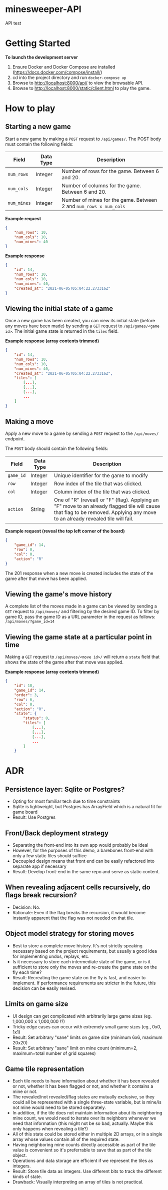 # minesweeper-API
API test

# Getting Started

**To launch the development server**

1. Ensure Docker and Docker Compose are installed (https://docs.docker.com/compose/install/)
2. cd into the project directory and run `docker-compose up`
3. Browse to [http://localhost:8000/api/](http://localhost:8000/api/) to view the browsable API.
4. Browse to [http://localhost:8000/static/client.html](http://localhost:8000/static/client.html) to play the game.

# How to play

## Starting a new game

Start a new game by making a `POST` request to `/api/games/`.
The POST body must contain the following fields:

|Field       | Data Type | Description |
|------------|-----------|-------------|
|`num_rows`  | Integer   | Number of rows for the game. Between 6 and 20. |
|`num_cols`  | Integer   | Number of columns for the game. Between 6 and 20. |
|`num_mines` | Integer   | Number of mines for the game. Between 2 and `num_rows x num_cols` |

**Example request**

```json
{
    "num_rows": 10,
    "num_cols": 10,
    "num_mines": 40
}
```

**Example response**

```json
{
    "id": 14,
    "num_rows": 10,
    "num_cols": 10,
    "num_mines": 40,
    "created_at": "2021-06-05T05:04:22.273316Z"
}
```

## Viewing the initial state of a game

Once a new game has been created, you can view its initial state (before any moves have been made) by sending a `GET` request to `/api/games/<game id>`.
The initial game state is returned in the `tiles` field.

**Example response (array contents trimmed)**
```json
{
    "id": 14,
    "num_rows": 10,
    "num_cols": 10,
    "num_mines": 40,
    "created_at": "2021-06-05T05:04:22.273316Z",
    "tiles": [
        [...],
        [...],
        [...],
        ...
    ]
}
```

## Making a move

Apply a new move to a game by sending a `POST` request to the `/api/moves/` endpoint.

The `POST` body should contain the following fields:

| Field    | Data Type | Description   |
|----------|-----------|---------------|
|`game_id` | Integer   | Unique identifier for the game to modify |
|`row`     | Integer   | Row index of the tile that was clicked.  |
|`col`     | Integer   | Column index of the tile that was clicked. |
|`action`  | String    | One of "R" (reveal) or "F" (flag). Applying an "F" move to an already flagged tile will cause that flag to be removed. Applying any move to an already revealed tile will fail.|

**Example request (reveal the top left corner of the board)**

```json
{
    "game_id": 14,
    "row": 0,
    "col": 0,
    "action": "R"
}
```

The 201 response when a new move is created includes the state of the game after that move has been applied.

## Viewing the game's move history

A complete list of the moves made in a game can be viewed by sending a `GET` request to `/api/moves/` and filtering by the desired game ID.
To filter by game ID, pass the game ID as a URL parameter in the request as follows: `/api/moves/?game_id=14`

## Viewing the game state at a particular point in time

Making a `GET` request to `/api/moves/<move id>/` will return a `state` field that shows the state of the game after that move was applied.

**Example response (array contents trimmed)**

```json
{
    "id": 18,
    "game_id": 14,
    "order": 3,
    "row": 6,
    "col": 0,
    "action": "R",
    "state": {
        "status": 0,
        "tiles": [
            [...],
            [...],
            [...],
            ...
        ]
    }
```


# ADR

## Persistence layer: Sqlite or Postgres?

- Opting for most familiar tech due to time constraints
- Sqlite is lightweight, but Postgres has ArrayField which is a natural fit for game board
- Result: Use Postgres

## Front/Back deployment strategy

- Separating the front-end into its own app would probably be ideal
- However, for the purposes of this demo, a barebones front-end with only a few static files should suffice
- Decoupled design means that front end can be easily refactored into separate app if necessary
- Result: Develop front-end in the same repo and serve as static content.

## When revealing adjacent cells recursively, do flags break recursion?

- Decision: No.
- Rationale: Even if the flag breaks the recursion, it would become instantly apparent that the flag was not needed on that tile.

## Object model strategy for storing moves

- Best to store a complete move history. It's not strictly speaking necessary based on the project requirements, but usually a good idea for implementing undos, replays, etc.
- Is it necessary to store each intermediate state of the game, or is it sufficient to store only the moves and re-create the game state on the fly each time?
- Result: Recreating the game state on the fly is fast, and easier to implement. If performance requirements are stricter in the future, this decision can be easily revised.

## Limits on game size

- UI design can get complicated with arbitrarily large game sizes (eg. 1,000,000 x 1,000,000 !?)
- Tricky edge cases can occur with extremely small game sizes (eg., 0x0, 1x1)
- Result: Set arbitrary "sane" limits on game size (minimum 6x6, maximum 20x20)
- Result: Set arbitrary "sane" limit on mine count (minimum=2, maximum=total number of grid squares)

## Game tile representation

- Each tile needs to have information about whether it has been revealed or not, whether it has been flagged or not, and whether it contains a mine or not.
- The revealed/not revealed/flag states are mutually exclusive, so they could all be represented with a single three-state variable, but is mine/is not mine would need to be stored separately.
- In addition, if the tile does not maintain information about its neighboring mine count, we would need to iterate over its neighbors whenever we need that information (this might not be so bad, actually. Maybe this only happens when revealing a tile?)
- All of this state could be stored either in multiple 2D arrays, or in a single array whose values contain all of the required state.
- Having neighboring mine counts directly accessible as part of the tile value is convenient so it's preferrable to save that as part of the tile object.
- Operations and data storage are efficient if we represent the tiles as integers.
- Result: Store tile data as integers. Use different bits to track the different kinds of state.
- Drawback: Visually interpreting an array of tiles is not practical.

